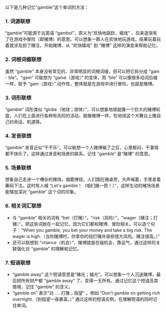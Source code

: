 以下是几种记忆“gamble”这个单词的方法：

### 1. 词源联想
“gamble”可能源于古英语 “gambol”，原义为“欢快地跳跃、嬉戏” ，后来逐渐有了在游戏中冒险（即赌博）的意思。可以想象一群人在欢快地玩游戏，结果玩着玩着就涉及到了赌注，开始赌博，从 “欢快嬉戏” 到 “赌博” 这样的演变来帮助记忆。

### 2. 词根词缀联想
虽然 “gamble” 本身没有常见的、非常明显的词根词缀，但可以把它拆分成 “gam - ble”。“gam” 可联想为 “game（游戏）” 的变体，而 “ble” 可以像很多动词后缀一样，赋予 “gam（游戏）” 动作性，整体就是在游戏中进行冒险，也就是赌博。

### 3. 词形联想
“gamble” 词形类似 “globe（地球；球体）”，可以想象地球就像一个巨大的赌博轮盘，人们在上面进行各种有风险的活动，就像赌博一样，在地球这个大舞台上赌自己的命运、机遇等。

### 4. 发音联想
“gamble” 发音近似“干不乐”。可以联想一个人赌博输了之后，心里郁闷，干事情都不快乐了。这样通过发音和场景的联系，记住 “gamble” 是“赌博” 的意思。

### 5. 场景联想
想象自己走进一个嘈杂的赌场，烟雾缭绕，人们围在赌桌旁，大声喊着，手里拿着筹码下注。这时有人喊 “Let's gamble！（咱们赌一把！）”，这样生动的赌场场景能够加深对 “gamble” 这个词的印象。

### 6. 相关词汇联想
 - 与 “gamble” 相关的词有 “bet（打赌）”，“risk（风险）”，“wager（赌注；打赌）”。把这些词放在一起记忆，因为它们都和赌博、冒险相关。可以造个句子：“When you gamble, you bet your money and take a big risk. The wager is high.（当你赌博时，你拿你的钱打赌并承担很大风险。赌注很高。）”
 - 还可以联想到 “chance（机会）”，赌博就是在碰机会，靠运气，通过这样的关联强化对 “gamble” 的理解和记忆。

### 7. 短语联想
 - “gamble away” 这个短语意思是“赌光；输光”。可以想象一个人沉迷赌博，最后把所有财产都 “gamble away” 了，变得一无所有。通过记忆这个短语及其情境，记住 “gamble” 的含义。
 - “gamble on” 表示“对……打赌；指望” 。例如 “Don't gamble on getting rich overnight.（别指望一夜暴富。）” 通过这样的短语实例，在理解短语的同时记住单词。 